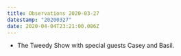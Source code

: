 ```yaml
---
title: Observations 2020-03-27
datestamp: "20200327"
date: 2020-04-04T23:21:00.086Z
---
```

- The Tweedy Show with special guests Casey and Basil.
